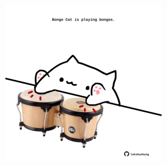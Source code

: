 <!-- built at 26/07/2021, 16:02:27 UTC -->
<p align="center">
  <img width="500" height="500" src="./ReadmeImage.svg">
</p>
